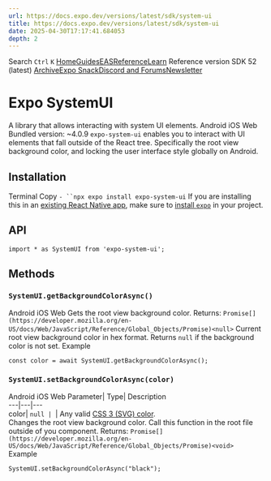 ```yaml
---
url: https://docs.expo.dev/versions/latest/sdk/system-ui
title: https://docs.expo.dev/versions/latest/sdk/system-ui
date: 2025-04-30T17:17:41.684053
depth: 2
---
```


Search
`Ctrl` `K`
[Home](https://docs.expo.dev/)[Guides](https://docs.expo.dev/guides/overview)[EAS](https://docs.expo.dev/eas)[Reference](https://docs.expo.dev/versions/latest)[Learn](https://docs.expo.dev/tutorial/overview)
Reference version
SDK 52 (latest)
[Archive](https://docs.expo.dev/archive)[Expo Snack](https://snack.expo.dev)[Discord and Forums](https://chat.expo.dev)[Newsletter](https://expo.dev/mailing-list/signup)
# Expo SystemUI
A library that allows interacting with system UI elements.
Android
iOS
Web
Bundled version:
~4.0.9
`expo-system-ui` enables you to interact with UI elements that fall outside of the React tree. Specifically the root view background color, and locking the user interface style globally on Android.
## Installation
Terminal
Copy
`- ``npx expo install expo-system-ui`
If you are installing this in an [existing React Native app](https://docs.expo.dev/bare/overview), make sure to [install `expo`](https://docs.expo.dev/bare/installing-expo-modules) in your project.
## API
```
import * as SystemUI from 'expo-system-ui';

```

## Methods
### `SystemUI.getBackgroundColorAsync()`
Android
iOS
Web
Gets the root view background color.
Returns:
`Promise[](https://developer.mozilla.org/en-US/docs/Web/JavaScript/Reference/Global_Objects/Promise)<null>`
Current root view background color in hex format. Returns `null` if the background color is not set.
Example
```
const color = await SystemUI.getBackgroundColorAsync();

```

### `SystemUI.setBackgroundColorAsync(color)`
Android
iOS
Web
Parameter| Type| Description  
---|---|---  
color| `null | `| Any valid [CSS 3 (SVG) color](http://www.w3.org/TR/css3-color/#svg-color).  
Changes the root view background color. Call this function in the root file outside of you component.
Returns:
`Promise[](https://developer.mozilla.org/en-US/docs/Web/JavaScript/Reference/Global_Objects/Promise)<void>`
Example
```
SystemUI.setBackgroundColorAsync("black");

```


